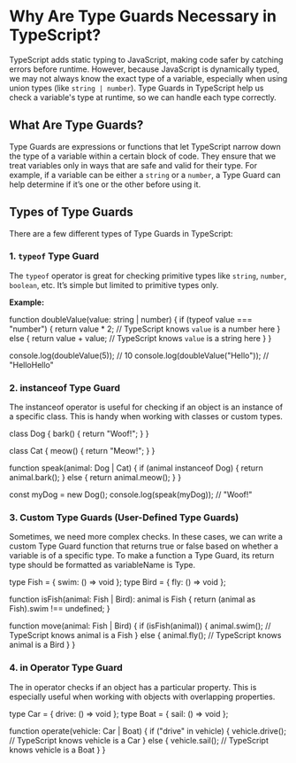 # Why Are Type Guards Necessary in TypeScript?

TypeScript adds static typing to JavaScript, making code safer by catching errors before runtime. However, because JavaScript is dynamically typed, we may not always know the exact type of a variable, especially when using union types (like `string | number`). Type Guards in TypeScript help us check a variable's type at runtime, so we can handle each type correctly.

## What Are Type Guards?

Type Guards are expressions or functions that let TypeScript narrow down the type of a variable within a certain block of code. They ensure that we treat variables only in ways that are safe and valid for their type. For example, if a variable can be either a `string` or a `number`, a Type Guard can help determine if it’s one or the other before using it.

## Types of Type Guards

There are a few different types of Type Guards in TypeScript:

### 1. `typeof` Type Guard

The `typeof` operator is great for checking primitive types like `string`, `number`, `boolean`, etc. It’s simple but limited to primitive types only.

**Example:**
<!-- ```typescript -->
function doubleValue(value: string | number) {
  if (typeof value === "number") {
    return value * 2; // TypeScript knows `value` is a number here
  } else {
    return value + value; // TypeScript knows `value` is a string here
  }
}

console.log(doubleValue(5)); // 10
console.log(doubleValue("Hello")); // "HelloHello"

### 2. instanceof Type Guard
The instanceof operator is useful for checking if an object is an instance of a specific class. This is handy when working with classes or custom types.


class Dog {
  bark() {
    return "Woof!";
  }
}

class Cat {
  meow() {
    return "Meow!";
  }
}

function speak(animal: Dog | Cat) {
  if (animal instanceof Dog) {
    return animal.bark();
  } else {
    return animal.meow();
  }
}

const myDog = new Dog();
console.log(speak(myDog)); // "Woof!"


### 3. Custom Type Guards (User-Defined Type Guards)

Sometimes, we need more complex checks. In these cases, we can write a custom Type Guard function that returns true or false based on whether a variable is of a specific type. To make a function a Type Guard, its return type should be formatted as variableName is Type.

type Fish = { swim: () => void };
type Bird = { fly: () => void };

function isFish(animal: Fish | Bird): animal is Fish {
  return (animal as Fish).swim !== undefined;
}

function move(animal: Fish | Bird) {
  if (isFish(animal)) {
    animal.swim(); // TypeScript knows animal is a Fish
  } else {
    animal.fly(); // TypeScript knows animal is a Bird
  }
}
### 4. in Operator Type Guard

The in operator checks if an object has a particular property. This is especially useful when working with objects with overlapping properties.

type Car = { drive: () => void };
type Boat = { sail: () => void };

function operate(vehicle: Car | Boat) {
  if ("drive" in vehicle) {
    vehicle.drive(); // TypeScript knows vehicle is a Car
  } else {
    vehicle.sail(); // TypeScript knows vehicle is a Boat
  }
}
